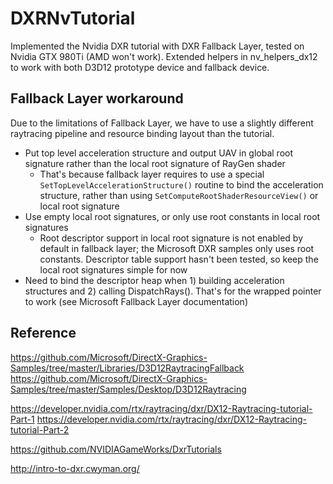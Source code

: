 # DXRNvTutorial

Implemented the Nvidia DXR tutorial with DXR Fallback Layer, tested on Nvidia GTX 980Ti (AMD won't work). Extended helpers in nv_helpers_dx12 to work with both D3D12 prototype device and fallback device.

## Fallback Layer workaround

Due to the limitations of Fallback Layer, we have to use a slightly different raytracing pipeline and resource binding layout than the tutorial. 

* Put top level acceleration structure and output UAV in global root signature rather than the local root signature of RayGen shader
    * That's because fallback layer requires to use a special `SetTopLevelAccelerationStructure()` routine to bind the acceleration structure, rather than using `SetComputeRootShaderResourceView()` or local root signature
* Use empty local root signatures, or only use root constants in local root signatures
    * Root descriptor support in local root signature is not enabled by default in fallback layer; the Microsoft DXR samples only uses root constants. Descriptor table support hasn't been tested, so keep the local root signatures simple for now
* Need to bind the descriptor heap when 1) building acceleration structures and 2) calling DispatchRays(). That's for the wrapped pointer to work (see Microsoft Fallback Layer documentation)

## Reference

https://github.com/Microsoft/DirectX-Graphics-Samples/tree/master/Libraries/D3D12RaytracingFallback
https://github.com/Microsoft/DirectX-Graphics-Samples/tree/master/Samples/Desktop/D3D12Raytracing

https://developer.nvidia.com/rtx/raytracing/dxr/DX12-Raytracing-tutorial-Part-1
https://developer.nvidia.com/rtx/raytracing/dxr/DX12-Raytracing-tutorial-Part-2

https://github.com/NVIDIAGameWorks/DxrTutorials

http://intro-to-dxr.cwyman.org/
